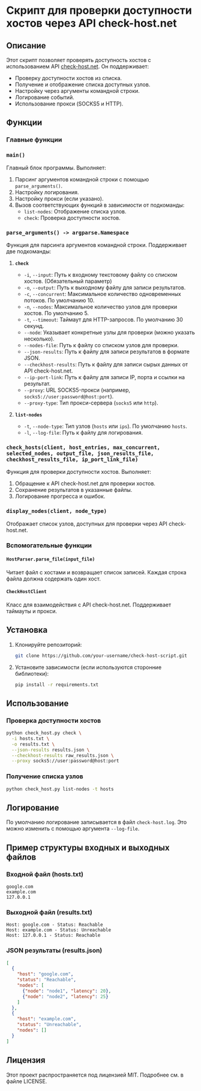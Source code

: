 # Скрипт для проверки доступности хостов через API check-host.net

## Описание

Этот скрипт позволяет проверять доступность хостов с использованием API [check-host.net](https://check-host.net). Он поддерживает:

- Проверку доступности хостов из списка.
- Получение и отображение списка доступных узлов.
- Настройку через аргументы командной строки.
- Логирование событий.
- Использование прокси (SOCKS5 и HTTP).

## Функции

### Главные функции

### `main()`

Главный блок программы. Выполняет:
1. Парсинг аргументов командной строки с помощью `parse_arguments()`.
2. Настройку логирования.
3. Настройку прокси (если указано).
4. Вызов соответствующих функций в зависимости от подкоманды:
   - `list-nodes`: Отображение списка узлов.
   - `check`: Проверка доступности хостов.

### `parse_arguments() -> argparse.Namespace`

Функция для парсинга аргументов командной строки. Поддерживает две подкоманды:

1. **`check`**
   - `-i`, `--input`: Путь к входному текстовому файлу со списком хостов. (Обязательный параметр)
   - `-o`, `--output`: Путь к выходному файлу для записи результатов.
   - `-c`, `--concurrent`: Максимальное количество одновременных потоков. По умолчанию 10.
   - `-n`, `--nodes`: Максимальное количество узлов для проверки хостов. По умолчанию 5.
   - `-t`, `--timeout`: Таймаут для HTTP-запросов. По умолчанию 30 секунд.
   - `--node`: Указывает конкретные узлы для проверки (можно указать несколько).
   - `--nodes-file`: Путь к файлу со списком узлов для проверки.
   - `--json-results`: Путь к файлу для записи результатов в формате JSON.
   - `--checkhost-results`: Путь к файлу для записи сырых данных от API check-host.net.
   - `--ip-port-link`: Путь к файлу для записи IP, порта и ссылки на результат.
   - `--proxy`: URL SOCKS5-прокси (например, `socks5://user:password@host:port`).
   - `--proxy-type`: Тип прокси-сервера (`socks5` или `http`).

2. **`list-nodes`**
   - `-t`, `--node-type`: Тип узлов (`hosts` или `ips`). По умолчанию `hosts`.
   - `-l`, `--log-file`: Путь к файлу для логирования.

### `check_hosts(client, host_entries, max_concurrent, selected_nodes, output_file, json_results_file, checkhost_results_file, ip_port_link_file)`

Функция для проверки доступности хостов. Выполняет:

1. Обращение к API check-host.net для проверки хостов.
2. Сохранение результатов в указанные файлы.
3. Логирование прогресса и ошибок.

### `display_nodes(client, node_type)`

Отображает список узлов, доступных для проверки через API check-host.net.

### Вспомогательные функции

#### `HostParser.parse_file(input_file)`

Читает файл с хостами и возвращает список записей. Каждая строка файла должна содержать один хост.

#### `CheckHostClient`

Класс для взаимодействия с API check-host.net. Поддерживает таймауты и прокси.

## Установка

1. Клонируйте репозиторий:
   ```bash
   git clone https://github.com/your-username/check-host-script.git
   ```

2. Установите зависимости (если используются сторонние библиотеки):
   ```bash
   pip install -r requirements.txt
   ```

## Использование

### Проверка доступности хостов

```bash
python check_host.py check \
  -i hosts.txt \
  -o results.txt \
  --json-results results.json \
  --checkhost-results raw_results.json \
  --proxy socks5://user:password@host:port
```

### Получение списка узлов

```bash
python check_host.py list-nodes -t hosts
```

## Логирование

По умолчанию логирование записывается в файл `check-host.log`. Это можно изменить с помощью аргумента `--log-file`.

## Пример структуры входных и выходных файлов

### Входной файл (hosts.txt)
```
google.com
example.com
127.0.0.1
```

### Выходной файл (results.txt)
```
Host: google.com - Status: Reachable
Host: example.com - Status: Unreachable
Host: 127.0.0.1 - Status: Reachable
```

### JSON результаты (results.json)
```json
[
  {
    "host": "google.com",
    "status": "Reachable",
    "nodes": [
      {"node": "node1", "latency": 20},
      {"node": "node2", "latency": 25}
    ]
  },
  {
    "host": "example.com",
    "status": "Unreachable",
    "nodes": []
  }
]
```

## Лицензия

Этот проект распространяется под лицензией MIT. Подробнее см. в файле LICENSE.
